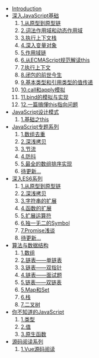 <!--
 * @desc:
 * @Author: 余光
 * @Email: webbj97@163.com
 * @Date: 2019-11-21 17:45:26
 -->
* [Introduction](README.md)
* [深入JavaScript基础](Blog-深入js读后感/summary.md)
    1. [1.从原型到原型链](Blog-深入js读后感/1.从原型到原型链.md)
    2. [2.词法作用域和动态作用域](Blog-深入js读后感/2.词法作用域和动态作用域.md)
    3. [3.执行上下文栈](Blog-深入js读后感/3.执行上下文栈.md)
    4. [4.深入变量对象](Blog-深入js读后感/4.深入变量对象.md)
    5. [5.作用域链](Blog-深入js读后感/5.作用域链.md)
    6. [6.从ECMAScript规范解读this](Blog-深入js读后感/6.从ECMAScript规范解读this.md)
    7. [7.执行上下文](Blog-深入js读后感/7.执行上下文.md)
    8. [8.闭包的前世今生](Blog-深入js读后感/8.闭包的前世今生.md)
    9. [9.基本类型和引用类型的值传递](Blog-深入js读后感/9.基本类型和引用类型的值传递.md)
    10. [10.call和apply模拟](Blog-深入js读后感/10.call和apply模拟.md)
    11. [11.bind的模拟与实现](Blog-深入js读后感/11.bind的模拟与实现.md)
    12. [12.一篇搞懂this指向问题](Blog-深入js读后感/12.一篇搞懂this指向问题.md)
* [JavaScript设计模式](JavaScript设计模式/READ.md)
    1. [1.基础之this](JavaScript设计模式/1.this.md)
* [JavaScript专题系列](Blog-专题/summary.md)
    1. [1.数组去重](Blog-专题/1.数组去重问题.md)
    2. [2.深浅拷贝](Blog-专题/copy.md)
    3. [3.节流](Blog-专题/3.节流问题.md)
    4. [4.防抖](Blog-专题/4.防抖问题.md)
    5. [5.最全的数组排序实现](Blog-专题/sort.md)
    6. [待更新...]()
* [深入ES6系列](ES6/summary.md)
    1. [1.从原型到原型链](ES6/basis/1.let和const命令.md)
    2. [2.深浅拷贝](ES6/basis/2.变量的解构赋值.md)
    3. [3.字符串的扩展](ES6/basis/3.字符串的扩展.md)
    4. [4.函数的扩展](ES6/basis/4.函数的扩展.md)
    5. [5.扩展运算符](ES6/basis/5.扩展运算符.md)
    6. [6.独一无二的Symbol](ES6/basis/6.独一无二的Symbol)
    7. [7.Promise浅谈](ES6/basis/7.Promise浅谈)
    8. [待更新...]()
* [算法与数据结构](algorithms/algorithms.md)
    1. [1.数组](algorithms/1.数组md)
    2. [2.链表——单链表](algorithms/链表1.md)
    3. [3.链表——双指针](algorithms/链表2.md)
    4. [4.链表——面试题](algorithms/链表3.md)
    4. [5.链表——双链表](algorithms/链表4.md)
    5. [5.Map和Set](algorithms/3.Map和Set.md)
    6. [6.栈](algorithms/4.栈.md)
    7. [7.二叉树](algorithms/5.二叉树.md)
* [你不知道的JavaScript](unknowJs/summary.md)
    1. [1.类型](unknowJs/mid/mid-1.md)
    2. [2.值](unknowJs/mid/mid-2.md)
    3. [3.原生函数](unknowJs/mid/mid-3.md)
* [源码阅读系列](sourceCode/sourceCode.md)
    1. [1.Vue源码阅读]()